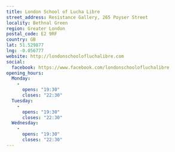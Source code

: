 ```yaml
---
title: London School of Lucha Libre
street_address: Resistance Gallery, 265 Poyser Street
locality: Bethnal Green
region: Greater London
postal_code: E2 9RF
country: GB
lat: 51.529877
lng: -0.056777
website: http://londonschoolofluchalibre.com
social:
  facebook: https://www.facebook.com/londonschoolofluchalibre
opening_hours:
  Monday:
    -
      opens: "19:30"
      closes: "22:30"
  Tuesday:
    -
      opens: "19:30"
      closes: "22:30"
  Wednesday:
    -
      opens: "19:30"
      closes: "22:30"
---
```

